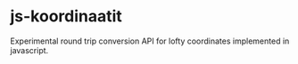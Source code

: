 # js-koordinaatit
Experimental round trip conversion API for lofty coordinates implemented in javascript.
